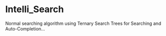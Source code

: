 # Intelli_Search
Normal searching algorithm using Ternary Search Trees for Searching and Auto-Completion...
